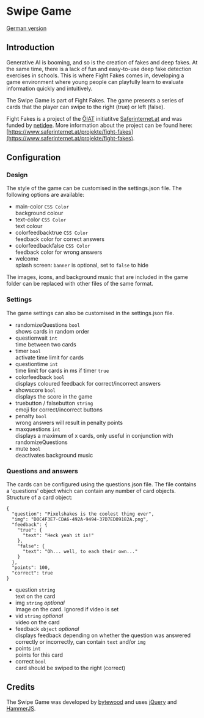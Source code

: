 # Swipe Game

[German version](README-de.md)

## Introduction

Generative AI is booming, and so is the creation of fakes and deep fakes. At the same time, there is a lack of fun and easy-to-use deep fake detection exercises in schools. This is where Fight Fakes comes in, developing a game environment where young people can playfully learn to evaluate information quickly and intuitively. 

The Swipe Game is part of Fight Fakes. The game presents a series of cards that the player can swipe to the right (true) or left (false). 

Fight Fakes is a project of the [ÖIAT](https://oiat.at/) initiatitve [Saferinternet.at](https://saferinternet.at/) and was funded by [netidee](https://www.netidee.at/). More information about the project can be found here: [https://www.saferinternet.at/projekte/fight-fakes](https://www.saferinternet.at/projekte/fight-fakes).

## Configuration
### Design
The style of the game can be customised in the settings.json file. The following options are available:

- main-color `CSS Color`  
    background colour
- text-color `CSS Color`  
    text colour
- colorfeedbacktrue `CSS Color`  
    feedback color for correct answers
- colorfeedbackfalse `CSS Color`  
    feedback color for wrong answers
- welcome  
    splash screen: `banner` is optional, set to `false` to hide

The images, icons, and background music that are included in the game folder can be replaced with other files of the same format.

### Settings
The game settings can also be customised in the settings.json file.

- randomizeQuestions `bool`  
  shows cards in random order
- questionwait `int`  
  time between two cards
- timer `bool`  
  activate time limit for cards
- questiontime `int`  
  time limit for cards in ms if timer `true`
- colorfeedback `bool`  
  displays coloured feedback for correct/incorrect answers 
- showscore `bool`  
  displays the score in the game
- truebutton / falsebutton `string`  
  emoji for correct/incorrect buttons 
- penalty `bool`  
  wrong answers will result in penalty points
- maxquestions `int`  
  displays a maximum of x cards, only useful in conjunction with randomizeQuestions
- mute `bool`  
  deactivates  background music

### Questions and answers
The cards can be configured using the questions.json file.
The file contains a 'questions' object which can contain any number of card objects. Structure of a card object:

```
{
  "question": "Pixelshakes is the coolest thing ever",
  "img": "D0C4F3E7-CDA6-492A-9494-37D7ED09182A.png",
  "feedback": {
    "true": {
      "text": "Heck yeah it is!"
    },
    "false": {
      "text": "Oh... well, to each their own..."
    }
  },
  "points": 100,
  "correct": true
}
```

- question `string`  
  text on the card
- img `string` *optional*   
  Image on the card. Ignored if video is set
- vid `string` *optional*  
  video on the card
- feedback `object` *optional*  
  displays feedback depending on whether the question was answered correctly or incorrectly, can contain `text` and/or `img` 
- points `int`  
  points for this card
- correct `bool`  
  card should be swiped to the right (correct)

## Credits
The Swipe Game was developed by [bytewood](https://bytewood.com/) and uses [jQuery](https://jquery.com) and [HammerJS](https://hammerjs.github.io/).
